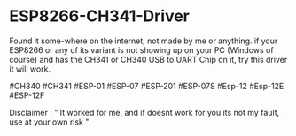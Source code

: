 # ESP8266-CH341-Driver

Found it some-where on the internet, not made by me or anything.
if your ESP8266 or any of its variant is not showing up on your PC (Windows of course) and has the CH341 or CH340 USB to UART Chip on it, try this driver it will work.

#CH340
#CH341
#ESP-01 
#ESP-07
#ESP-201
#ESP-07S
#Esp-12
#Esp-12E
#ESP-12F

Disclaimer : " It worked for me, and if doesnt work for you its not my fault, use at your own risk "

